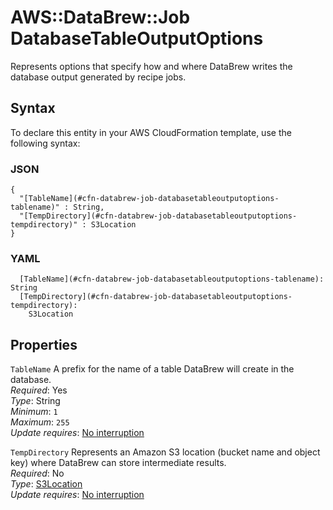 # AWS::DataBrew::Job DatabaseTableOutputOptions<a name="aws-properties-databrew-job-databasetableoutputoptions"></a>

Represents options that specify how and where DataBrew writes the database output generated by recipe jobs\.

## Syntax<a name="aws-properties-databrew-job-databasetableoutputoptions-syntax"></a>

To declare this entity in your AWS CloudFormation template, use the following syntax:

### JSON<a name="aws-properties-databrew-job-databasetableoutputoptions-syntax.json"></a>

```
{
  "[TableName](#cfn-databrew-job-databasetableoutputoptions-tablename)" : String,
  "[TempDirectory](#cfn-databrew-job-databasetableoutputoptions-tempdirectory)" : S3Location
}
```

### YAML<a name="aws-properties-databrew-job-databasetableoutputoptions-syntax.yaml"></a>

```
  [TableName](#cfn-databrew-job-databasetableoutputoptions-tablename): String
  [TempDirectory](#cfn-databrew-job-databasetableoutputoptions-tempdirectory):
    S3Location
```

## Properties<a name="aws-properties-databrew-job-databasetableoutputoptions-properties"></a>

`TableName` <a name="cfn-databrew-job-databasetableoutputoptions-tablename"></a>
A prefix for the name of a table DataBrew will create in the database\.  
_Required_: Yes  
_Type_: String  
_Minimum_: `1`  
_Maximum_: `255`  
_Update requires_: [No interruption](https://docs.aws.amazon.com/AWSCloudFormation/latest/UserGuide/using-cfn-updating-stacks-update-behaviors.html#update-no-interrupt)

`TempDirectory` <a name="cfn-databrew-job-databasetableoutputoptions-tempdirectory"></a>
Represents an Amazon S3 location \(bucket name and object key\) where DataBrew can store intermediate results\.  
_Required_: No  
_Type_: [S3Location](aws-properties-databrew-job-s3location.md)  
_Update requires_: [No interruption](https://docs.aws.amazon.com/AWSCloudFormation/latest/UserGuide/using-cfn-updating-stacks-update-behaviors.html#update-no-interrupt)
